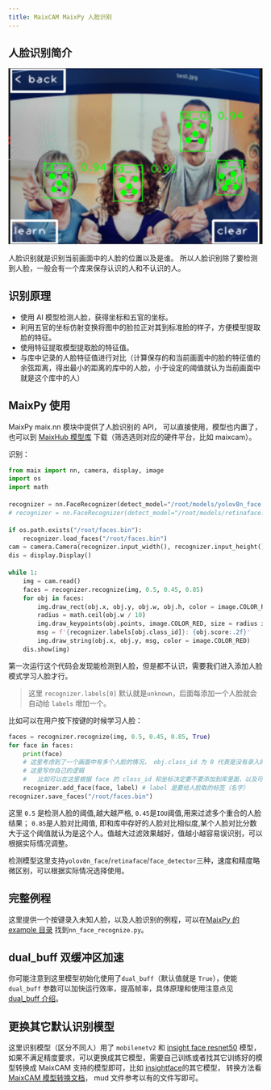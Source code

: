 ```yaml
---
title: MaixCAM MaixPy 人脸识别
---
```


## 人脸识别简介

![face_recognize](../../assets/face_recognize.jpg)

人脸识别就是识别当前画面中的人脸的位置以及是谁。
所以人脸识别除了要检测到人脸，一般会有一个库来保存认识的人和不认识的人。

## 识别原理

* 使用 AI 模型检测人脸，获得坐标和五官的坐标。
* 利用五官的坐标仿射变换将图中的脸拉正对其到标准脸的样子，方便模型提取脸的特征。
* 使用特征提取模型提取脸的特征值。
* 与库中记录的人脸特征值进行对比（计算保存的和当前画面中的脸的特征值的余弦距离，得出最小的距离的库中的人脸，小于设定的阈值就认为当前画面中就是这个库中的人）


## MaixPy 使用

MaixPy maix.nn 模块中提供了人脸识别的 API， 可以直接使用，模型也内置了，也可以到 [MaixHub 模型库](https://maixhub.com/model/zoo) 下载（筛选选则对应的硬件平台，比如 maixcam）。


识别：

```python
from maix import nn, camera, display, image
import os
import math

recognizer = nn.FaceRecognizer(detect_model="/root/models/yolov8n_face.mud", feature_model = "/root/models/insghtface_webface_r50.mud", dual_buff=True)
# recognizer = nn.FaceRecognizer(detect_model="/root/models/retinaface.mud", feature_model = "/root/models/face_feature.mud", dual_buff=True)

if os.path.exists("/root/faces.bin"):
    recognizer.load_faces("/root/faces.bin")
cam = camera.Camera(recognizer.input_width(), recognizer.input_height(), recognizer.input_format())
dis = display.Display()

while 1:
    img = cam.read()
    faces = recognizer.recognize(img, 0.5, 0.45, 0.85)
    for obj in faces:
        img.draw_rect(obj.x, obj.y, obj.w, obj.h, color = image.COLOR_RED)
        radius = math.ceil(obj.w / 10)
        img.draw_keypoints(obj.points, image.COLOR_RED, size = radius if radius < 5 else 4)
        msg = f'{recognizer.labels[obj.class_id]}: {obj.score:.2f}'
        img.draw_string(obj.x, obj.y, msg, color = image.COLOR_RED)
    dis.show(img)
```

第一次运行这个代码会发现能检测到人脸，但是都不认识，需要我们进入添加人脸模式学习人脸才行。

> 这里 `recognizer.labels[0]` 默认就是`unknown`，后面每添加一个人脸就会自动给 `labels` 增加一个。

比如可以在用户按下按键的时候学习人脸：
```python
faces = recognizer.recognize(img, 0.5, 0.45, 0.85, True)
for face in faces:
    print(face)
    # 这里考虑到了一个画面中有多个人脸的情况， obj.class_id 为 0 代表是没有录入的人脸
    # 这里写你自己的逻辑
    #   比如可以在这里根据 face 的 class_id 和坐标决定要不要添加到库里面，以及可以做用户交互逻辑，比如按下按钮才录入等
    recognizer.add_face(face, label) # label 是要给人脸取的标签（名字）
recognizer.save_faces("/root/faces.bin")
```

这里 `0.5` 是检测人脸的阈值,越大越严格, `0.45`是`IOU`阈值,用来过滤多个重合的人脸结果；
`0.85`是人脸对比阈值, 即和库中存好的人脸对比相似度,某个人脸对比分数大于这个阈值就认为是这个人。值越大过滤效果越好，值越小越容易误识别，可以根据实际情况调整。

检测模型这里支持`yolov8n_face`/`retinaface`/`face_detector`三种，速度和精度略微区别，可以根据实际情况选择使用。

## 完整例程

这里提供一个按键录入未知人脸，以及人脸识别的例程，可以在[MaixPy 的 example 目录](https://github.com/sipeed/MaixPy/tree/main/examples) 找到`nn_face_recognize.py`。


## dual_buff 双缓冲区加速

你可能注意到这里模型初始化使用了`dual_buff`（默认值就是 `True`），使能 `dual_buff` 参数可以加快运行效率，提高帧率，具体原理和使用注意点见 [dual_buff 介绍](./dual_buff.md)。

## 更换其它默认识别模型

这里识别模型（区分不同人）用了 `mobilenetv2` 和 [insight face resnet50](https://maixhub.com/model/zoo/462) 模型，如果不满足精度要求，可以更换成其它模型，需要自己训练或者找其它训练好的模型转换成 MaixCAM 支持的模型即可，比如 [insightface](https://github.com/deepinsight/insightface)的其它模型， 转换方法看[MaixCAM 模型转换文档](../ai_model_converter/maixcam.md)， mud 文件参考以有的文件写即可。


